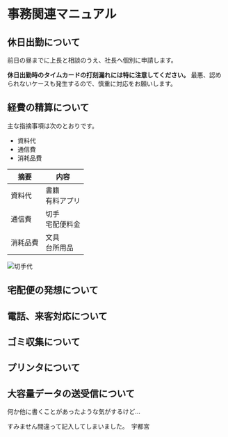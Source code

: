# 事務関連マニュアル 

## 休日出勤について 
前日の昼までに上長と相談のうえ、社長へ個別に申請します。

**休日出勤時のタイムカードの打刻漏れには特に注意してください。** 最悪、認められないケースも発生するので、慎重に対応をお願いします。

## 経費の精算について 

主な指摘事項は次のとおりです。

- 資料代
- 通信費
- 消耗品費

|摘要|内容
|--|--
|資料代|書籍<br>有料アプリ
|通信費|切手<br>宅配便料金
|消耗品費|文具<br>台所用品

![切手代](img/kitte.png)

## 宅配便の発想について 

## 電話、来客対応について

## ゴミ収集について 

## プリンタについて

## 大容量データの送受信について

何か他に書くことがあったような気がするけど...

すみません間違って記入してしまいました。　宇都宮